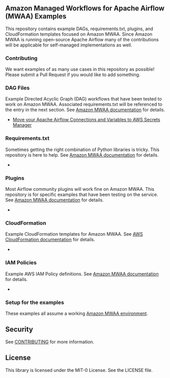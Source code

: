 ## Amazon Managed Workflows for Apache Airflow (MWAA) Examples

This repository contains example DAGs, requirements.txt, plugins, and CloudFormation templates focused on Amazon MWAA.  Since Amazon MWAA is running open-source Apache Airflow many of the contributions will be applicable for self-managed implementations as well.

### Contributing

We want examples of as many use cases in this repository as possible! Please submit a Pull Request if you would like to add something.

### DAG Files

Example Directed Acyclic Graph (DAG) workflows that have been tested to work on Amazon MWAA.  Associated requirements.txt will be referenced to the entry in the next section. See [Amazon MWAA documentation](https://docs.aws.amazon.com/mwaa/latest/userguide/configuring-dag-folder.html) for details. 

* [Move your Apache Airflow Connections and Variables to AWS Secrets Manager](dags/metadb_to_secrets_manager)

### Requirements.txt

Sometimes getting the right combination of Python libraries is tricky. This repository is here to help. See [Amazon MWAA documentation](https://docs.aws.amazon.com/mwaa/latest/userguide/working-dags-dependencies.html) for details. 

* 

### Plugins

Most Airflow community plugins will work fine on Amazon MWAA.  This repository is for specific examples that have been testing on the service. See [Amazon MWAA documentation](https://docs.aws.amazon.com/mwaa/latest/userguide/configuring-dag-import-plugins.html) for details. 

* 

### CloudFormation

Example CloudFormation templates for Amazon MWAA.  See [AWS CloudFormation documentation](https://docs.aws.amazon.com/AWSCloudFormation/latest/UserGuide/aws-resource-mwaa-environment.html) for details.

* 

### IAM Policies

Example AWS IAM Policy definitions.  See [Amazon MWAA documentation](https://docs.aws.amazon.com/mwaa/latest/userguide/manage-access.html) for details. 

* 

### Setup for the examples

These examples all assume a working [Amazon MWAA environment](https://aws.amazon.com/managed-workflows-for-apache-airflow/).

## Security

See [CONTRIBUTING](CONTRIBUTING.md#security-issue-notifications) for more information.

## License

This library is licensed under the MIT-0 License. See the LICENSE file.

